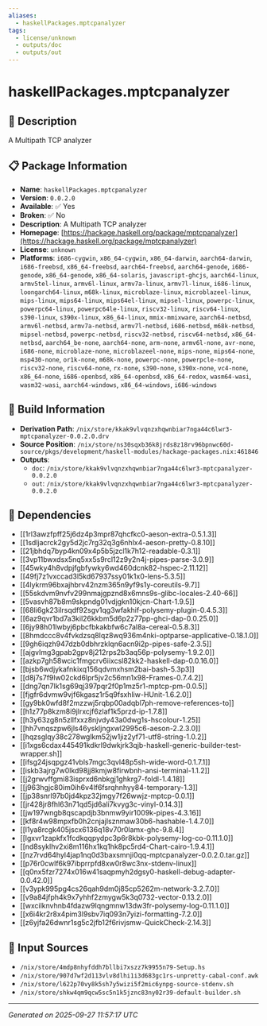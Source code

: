 ```yaml
---
aliases:
  - haskellPackages.mptcpanalyzer
tags:
  - license/unknown
  - outputs/doc
  - outputs/out
---
```


# haskellPackages.mptcpanalyzer

## 📝 Description

A Multipath TCP analyzer

## 📋 Package Information

- **Name**: `haskellPackages.mptcpanalyzer`
- **Version**: `0.0.2.0`
- **Available**: ✅ Yes
- **Broken**: ✅ No
- **Description**: A Multipath TCP analyzer
- **Homepage**: [https://hackage.haskell.org/package/mptcpanalyzer](https://hackage.haskell.org/package/mptcpanalyzer)
- **License**: `unknown`
- **Platforms**: `i686-cygwin`, `x86_64-cygwin`, `x86_64-darwin`, `aarch64-darwin`, `i686-freebsd`, `x86_64-freebsd`, `aarch64-freebsd`, `aarch64-genode`, `i686-genode`, `x86_64-genode`, `x86_64-solaris`, `javascript-ghcjs`, `aarch64-linux`, `armv5tel-linux`, `armv6l-linux`, `armv7a-linux`, `armv7l-linux`, `i686-linux`, `loongarch64-linux`, `m68k-linux`, `microblaze-linux`, `microblazeel-linux`, `mips-linux`, `mips64-linux`, `mips64el-linux`, `mipsel-linux`, `powerpc-linux`, `powerpc64-linux`, `powerpc64le-linux`, `riscv32-linux`, `riscv64-linux`, `s390-linux`, `s390x-linux`, `x86_64-linux`, `mmix-mmixware`, `aarch64-netbsd`, `armv6l-netbsd`, `armv7a-netbsd`, `armv7l-netbsd`, `i686-netbsd`, `m68k-netbsd`, `mipsel-netbsd`, `powerpc-netbsd`, `riscv32-netbsd`, `riscv64-netbsd`, `x86_64-netbsd`, `aarch64_be-none`, `aarch64-none`, `arm-none`, `armv6l-none`, `avr-none`, `i686-none`, `microblaze-none`, `microblazeel-none`, `mips-none`, `mips64-none`, `msp430-none`, `or1k-none`, `m68k-none`, `powerpc-none`, `powerpcle-none`, `riscv32-none`, `riscv64-none`, `rx-none`, `s390-none`, `s390x-none`, `vc4-none`, `x86_64-none`, `i686-openbsd`, `x86_64-openbsd`, `x86_64-redox`, `wasm64-wasi`, `wasm32-wasi`, `aarch64-windows`, `x86_64-windows`, `i686-windows`

## 🔧 Build Information

- **Derivation Path**: `/nix/store/kkak9vlvqnzxhqwnbiar7nga44c6lwr3-mptcpanalyzer-0.0.2.0.drv`
- **Source Position**: `/nix/store/ns30sqxb36k8jrds8z18rv96bpnwc60d-source/pkgs/development/haskell-modules/hackage-packages.nix:461846`
- **Outputs**:
  - `doc`:  `/nix/store/kkak9vlvqnzxhqwnbiar7nga44c6lwr3-mptcpanalyzer-0.0.2.0`
  - `out`:  `/nix/store/kkak9vlvqnzxhqwnbiar7nga44c6lwr3-mptcpanalyzer-0.0.2.0`

## 🔗 Dependencies

- [[1rl3awzfpff25j6dz4p3mpr87qhcfkc0-aeson-extra-0.5.1.3]]
- [[1sdljacrck2gy5d2jc7rg32q3g6nhlx4-aeson-pretty-0.8.10]]
- [[21jbhdq7byp4kn09x4p5b5jzcl1k7h12-readable-0.3.1]]
- [[3vp11bwxdsx5nq5xx5s9rcl12z9y2n4j-pipes-parse-3.0.9]]
- [[45wky4h8vdpjfgbfywky6wd460dcnk82-hspec-2.11.12]]
- [[49fj7z1vxccad3l5kd67937ssy01k1x0-lens-5.3.5]]
- [[4lykrm96bxajhbrv42nzm365n9yf9s1y-coreutils-9.7]]
- [[55skdvm9nvfv299nmajgpznd8x6mns9s-glibc-locales-2.40-66]]
- [[5vasvh87b8m9skpndg01vdjgkn10kjcn-Chart-1.9.5]]
- [[68li6gk23ilrsqdf92sgv1qg3wfakhif-polysemy-plugin-0.4.5.3]]
- [[6az9qvr1bd7a3kil26kkbm5d6p2z77pp-ghci-dap-0.0.25.0]]
- [[6jy98h01lwbyj6pbcfbkakbfw6c7al8a-cereal-0.5.8.3]]
- [[8hmdccc8v4fvkdzsq8lqz8wq936m4nki-optparse-applicative-0.18.1.0]]
- [[9gh6iqzh947dzb0dbhrzklqn6acn9i2p-pipes-safe-2.3.5]]
- [[ajgvlmg3gpab2gpv8j212rps2b3aq56p-polysemy-1.9.2.0]]
- [[azkp7gh58wcic1fmgcrv6iixcsl82kk2-haskell-dap-0.0.16.0]]
- [[bjsb6wdjykafnkixq156qdvmxhsm2bai-bash-5.3p3]]
- [[d8j7s7f9lw02ckd6lpr5jv2c56mn1x98-Frames-0.7.4.2]]
- [[dng7qn7lk1sg69qj397pqr2f0p1mz5r1-mptcp-pm-0.0.5]]
- [[fjgfr6dvmw9vjf6kgasz1r5q9fsxhliw-HUnit-1.6.2.0]]
- [[gy9bk0wfd8f2mzzwj5rqbp00adqbl7ph-remove-references-to]]
- [[h1z77p8kzm8i9jlrxcjf6zlaf1k5przd-ip-1.7.8]]
- [[h3y63zg8n5zllfxxz8njvdy43a0dwg1s-hscolour-1.25]]
- [[hh7vnqszpw6jls46yskljngxwl2995c6-aeson-2.2.3.0]]
- [[hqzsglqy38c278wglkm52jw1jiz2yf71-utf8-string-1.0.2]]
- [[i1xgs6cdax445491kdkrl9dwkjrk3qjb-haskell-generic-builder-test-wrapper.sh]]
- [[ifsg24jsqpgz41vbls7mgc3qvl48p5sh-wide-word-0.1.7.1]]
- [[iskb3ajrg7w0lkd98jj8kmjw8firwbnh-ansi-terminal-1.1.2]]
- [[j2grwvffgmi83isprxd6nbkgj1ghkrg7-foldl-1.4.18]]
- [[j963hgjc80im0ih6v4lf6fsrqhnhyy84-temporary-1.3]]
- [[jp38snrl97b0jd4kpz32jmgy7f26wwjz-mptcp-0.0.1]]
- [[jr428jr8fhl63n71qd5jd6ali7kvyg3c-vinyl-0.14.3]]
- [[jw197wngb8qscapdjb3bnmw9yir1009k-pipes-4.3.16]]
- [[kf8r4w98mpxfb0h2cnjajlsznmaw30b6-hashable-1.4.7.0]]
- [[l1ya8rcgk405jscx6136q18v70r0lamx-ghc-9.8.4]]
- [[lgxvr1zapkfx1fcdkqqpydpc3p6r8kbk-polysemy-log-co-0.11.1.0]]
- [[nd8syklhv2xi8m116hx1kq1hk8pc5rd4-Chart-cairo-1.9.4.1]]
- [[nz7rvd64hyl4jap1nq0d3baxsmnji0qq-mptcpanalyzer-0.0.2.0.tar.gz]]
- [[p76r0cwlf6k97ibprrpfd8xw0r8wc3nx-stdenv-linux]]
- [[q0nx5fzr7274x016w41saqpmyh2dgsy0-haskell-debug-adapter-0.0.42.0]]
- [[v3ypk995pg4cs26qah9dm0j85cp5262m-network-3.2.7.0]]
- [[v9a84jfph4k9x7yhhf2zmygw5k3q0732-vector-0.13.2.0]]
- [[wxcilknvhnb4fdazw9lqngmnw13dw3fr-polysemy-log-0.11.1.0]]
- [[x6i4kr2r8x4pim3l9sbv7iq093n7yizi-formatting-7.2.0]]
- [[z6yjfa26dwnr1sg5c2jfb12f6rivjsmw-QuickCheck-2.14.3]]

## 📁 Input Sources

- `/nix/store/4mdp8nhyfddh7bllbi7xszz7k9955n79-Setup.hs`
- `/nix/store/907d7wf2d113vlv8dlhi1i3d683gc1rs-unpretty-cabal-conf.awk`
- `/nix/store/l622p70vy8k5sh7y5wizi5f2mic6ynpg-source-stdenv.sh`
- `/nix/store/shkw4qm9qcw5sc5n1k5jznc83ny02r39-default-builder.sh`

---
*Generated on 2025-09-27 11:57:17 UTC*

